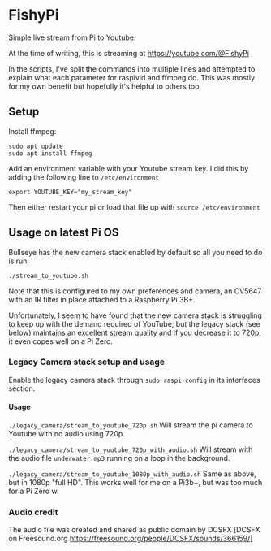 # FishyPi
Simple live stream from Pi to Youtube.

At the time of writing, this is streaming at https://youtube.com/@FishyPi

In the scripts, I've split the commands into multiple lines and attempted to explain what each parameter for raspivid and ffmpeg do.  This was mostly for my own benefit but hopefully it's helpful to others too.

## Setup
Install ffmpeg:
```
sudo apt update
sudo apt install ffmpeg
```

Add an environment variable with your Youtube stream key.  I did this by adding the following line to `/etc/environment`

`export YOUTUBE_KEY="my_stream_key"`

Then either restart your pi or load that file up with `source /etc/environment`

## Usage on latest Pi OS
Bullseye has the new camera stack enabled by default so all you need to do is run:

`./stream_to_youtube.sh`

Note that this is configured to my own preferences and camera, an OV5647 with an IR filter in place attached to a Raspberry Pi 3B+.

Unfortunately, I seem to have found that the new camera stack is struggling to keep up with the demand required of YouTube, but the legacy stack (see below) maintains an excellent stream quality and if you decrease it to 720p, it even copes well on a Pi Zero.

### Legacy Camera stack setup and usage

Enable the legacy camera stack through `sudo raspi-config` in its interfaces section.

#### Usage

`./legacy_camera/stream_to_youtube_720p.sh`
Will stream the pi camera to Youtube with no audio using 720p.

`./legacy_camera/stream_to_youtube_720p_with_audio.sh`
Will stream with the audio file `underwater.mp3` running on a loop in the background.

`./legacy_camera/stream_to_youtube_1080p_with_audio.sh`
Same as above, but in 1080p "full HD".  This works well for me on a Pi3b+, but was too much for a Pi Zero w.

### Audio credit

The audio file was created and shared as public domain by DCSFX [DCSFX on Freesound.org https://freesound.org/people/DCSFX/sounds/366159/]
